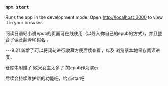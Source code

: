 
### `npm start`

Runs the app in the development mode.
Open [http://localhost:3000](http://localhost:3000) to view it in your browser.

阅读日语轻小说epub的页面可在线使用（以导入你自己的epub的方式），并且整合了读音翻译和假名 ，

---9.21 新增了可以将词句进行收藏方便后续查看，以及 浏览器本地保存阅读进度。

仓库中附赠了 败犬女主太多了 的epub作为演示

后续会持续维护新的功能吧，给点star吧
